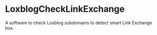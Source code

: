 # LoxblogCheckLinkExchange
A software to check Loxblog subdomains to detect smart Link Exchange box.
